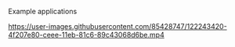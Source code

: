 Example applications


https://user-images.githubusercontent.com/85428747/122243420-4f207e80-ceee-11eb-81c6-89c43068d6be.mp4


